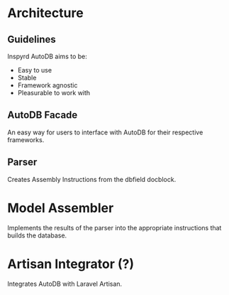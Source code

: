 # Architecture

## Guidelines
Inspyrd AutoDB aims to be:
- Easy to use 
- Stable
- Framework agnostic
- Pleasurable to work with

## AutoDB Facade
An easy way for users to interface with AutoDB for their respective frameworks.

## Parser
Creates Assembly Instructions from the dbfield docblock.

# Model Assembler
Implements the results of the parser into the appropriate instructions that builds the database.

# Artisan Integrator (?)
Integrates AutoDB with Laravel Artisan.
